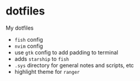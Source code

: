# dotfiles

My dotfiles

- `fish` config
- `nvim` config
- use `gtk` config to add padding to terminal
- adds `starship` to `fish`
- `.sys` directory for general notes and scripts, etc
- highlight theme for `ranger`
